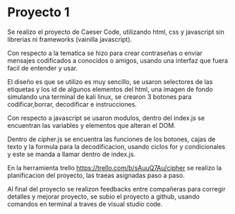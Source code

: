 # Proyecto 1

Se realizo el proyecto de Caeser Code, utilizando html, css y javascript sin librerias ni frameworks (vainilla javascript).

Con respecto a la tematica se hizo para crear contraseñas o enviar mensajes codificados a conocidos o amigos, usando una interfaz que fuera facil de entender y usar.

El diseño es que se utilizo es muy sencillo, se usaron selectores de las etiquetas y los id de algunos elementos del html, una imagen de fondo simulando una terminal
de kali linux, se crearon 3 botones para codificar,borrar, decodificar e instrucciones.

Con respecto a javascript se usaron modulos, dentro del index.js se encuentran las variables y elementos que alteran el DOM.

Dentro de cipher.js se encuentra las funciones de los botones, cajas de texto y la formula para la decodificacion, usando ciclos for y condicionales y este se manda
a llamar dentro de index.js.

En la herramienta trello https://trello.com/b/sAuuQ7Au/cipher se realizo la planificacion del proyecto, las traeas asignadas paso a paso.

Al final del proyecto se realizon feedbacks entre compañeras para corregir detalles y mejorar proyecto, se subio el proyecto a github, usando comandos en terminal 
a traves de visual studio code.




